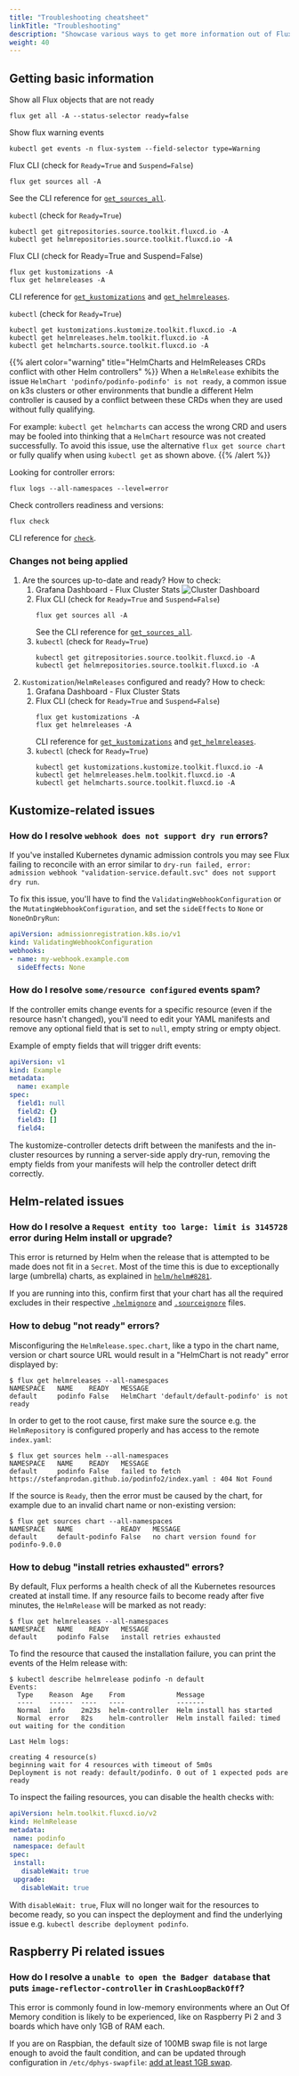 ```yaml
---
title: "Troubleshooting cheatsheet"
linkTitle: "Troubleshooting"
description: "Showcase various ways to get more information out of Flux controllers to debug potential problems."
weight: 40
---
```


## Getting basic information

Show all Flux objects that are not ready

```cli
flux get all -A --status-selector ready=false
```

Show flux warning events 

```cli
kubectl get events -n flux-system --field-selector type=Warning
```

Flux CLI (check for `Ready=True` and `Suspend=False`)

```cli
flux get sources all -A
```

See the CLI reference for [`get_sources_all`](/flux/cmd/flux_get_sources_all/).

`kubectl` (check for `Ready=True`)

```cli
kubectl get gitrepositories.source.toolkit.fluxcd.io -A
kubectl get helmrepositories.source.toolkit.fluxcd.io -A
```

Flux CLI (check for Ready=True and Suspend=False)

```cli
flux get kustomizations -A
flux get helmreleases -A
```

CLI reference for [`get_kustomizations`](/flux/cmd/flux_get_kustomizations/) and [`get_helmreleases`](/flux/cmd/flux_get_helmreleases/).


`kubectl` (check for `Ready=True`)

```cli
kubectl get kustomizations.kustomize.toolkit.fluxcd.io -A
kubectl get helmreleases.helm.toolkit.fluxcd.io -A
kubectl get helmcharts.source.toolkit.fluxcd.io -A
```

{{% alert color="warning" title="HelmCharts and HelmReleases CRDs conflict with other Helm controllers" %}}
When a `HelmRelease` exhibits the issue `HelmChart 'podinfo/podinfo-podinfo' is not ready`, a common issue on k3s clusters or other environments that bundle a different Helm controller is caused by a conflict between these CRDs when they are used without fully qualifying.

For example: `kubectl get helmcharts` can access the wrong CRD and users may be fooled into thinking that a `HelmChart` resource was not created successfully. To avoid this issue, use the alternative `flux get source chart` or fully qualify when using `kubectl get` as shown above.
{{% /alert %}}

Looking for controller errors:

```cli
flux logs --all-namespaces --level=error
```

Check controllers readiness and versions:

```cli
flux check
```

CLI reference for [`check`](/flux/cmd/flux_check/).

### Changes not being applied

1. Are the sources up-to-date and ready?
   How to check:
   1. Grafana Dashboard - Flux Cluster Stats
      ![Cluster Dashboard](/img/cluster-dashboard.png)
   1. Flux CLI (check for `Ready=True` and `Suspend=False`)
      ```cli
      flux get sources all -A
      ```
      See the CLI reference for [`get_sources_all`](/flux/cmd/flux_get_sources_all/).
   1. `kubectl` (check for `Ready=True`)
      ```cli
      kubectl get gitrepositories.source.toolkit.fluxcd.io -A
      kubectl get helmrepositories.source.toolkit.fluxcd.io -A
      ```
1. `Kustomization`/`HelmReleases` configured and ready?
   How to check:
   1. Grafana Dashboard - Flux Cluster Stats
   1. Flux CLI (check for `Ready=True` and `Suspend=False`)
      ```cli
      flux get kustomizations -A
      flux get helmreleases -A
      ```
      CLI reference for [`get_kustomizations`](/flux/cmd/flux_get_kustomizations/) and [`get_helmreleases`](/flux/cmd/flux_get_helmreleases/).
   1. `kubectl` (check for `Ready=True`)
      ```cli
      kubectl get kustomizations.kustomize.toolkit.fluxcd.io -A
      kubectl get helmreleases.helm.toolkit.fluxcd.io -A
      kubectl get helmcharts.source.toolkit.fluxcd.io -A
      ```

## Kustomize-related issues

### How do I resolve `webhook does not support dry run` errors?

If you've installed Kubernetes dynamic admission controls you may see Flux
failing to reconcile with an error similar to
`dry-run failed, error: admission webhook "validation-service.default.svc" does not support dry run`.

To fix this issue, you'll have to find the `ValidatingWebhookConfiguration` or the `MutatingWebhookConfiguration`,
and set the `sideEffects` to `None` or `NoneOnDryRun`:

```yaml
apiVersion: admissionregistration.k8s.io/v1
kind: ValidatingWebhookConfiguration
webhooks:
- name: my-webhook.example.com
  sideEffects: None
```

### How do I resolve `some/resource configured` events spam?

If the controller emits change events for a specific resource (even if the resource hasn't changed),
you'll need to edit your YAML manifests and remove any optional field that is set to `null`,
empty string or empty object.

Example of empty fields that will trigger drift events:

```yaml
apiVersion: v1
kind: Example
metadata:
  name: example
spec:
  field1: null
  field2: {}
  field3: []
  field4:
```

The kustomize-controller detects drift between the manifests and the in-cluster resources
by running a server-side apply dry-run, removing the empty fields from your manifests
will help the controller detect drift correctly.

## Helm-related issues

### How do I resolve a `Request entity too large: limit is 3145728` error during Helm install or upgrade?

This error is returned by Helm when the release that is attempted to be made does not fit in a
`Secret`. Most of the time this is due to exceptionally large (umbrella) charts, as explained
in [`helm/helm#8281`](https://github.com/helm/helm/issues/8281).

If you are running into this, confirm first that your chart has all the required excludes in
their respective [`.helmignore`](https://helm.sh/docs/chart_template_guide/helm_ignore_file/) and
[`.sourceignore`](/flux/components/source/api/v1/#source.toolkit.fluxcd.io/v1.GitRepository) files.

### How to debug "not ready" errors?

Misconfiguring the `HelmRelease.spec.chart`, like a typo in the chart name, version or chart source URL
would result in a "HelmChart is not ready" error displayed by:

```console
$ flux get helmreleases --all-namespaces
NAMESPACE	NAME   	READY	MESSAGE
default  	podinfo	False 	HelmChart 'default/default-podinfo' is not ready
```

In order to get to the root cause, first make sure the source e.g. the `HelmRepository`
is configured properly and has access to the remote `index.yaml`:

```console
$ flux get sources helm --all-namespaces
NAMESPACE  	NAME   	READY	MESSAGE
default   	podinfo	False	failed to fetch https://stefanprodan.github.io/podinfo2/index.yaml : 404 Not Found
```

If the source is `Ready`, then the error must be caused by the chart,
for example due to an invalid chart name or non-existing version:

```console
$ flux get sources chart --all-namespaces
NAMESPACE  	NAME           	READY	MESSAGE
default  	default-podinfo	False	no chart version found for podinfo-9.0.0
```

### How to debug "install retries exhausted" errors?

By default, Flux performs a health check of all the Kubernetes resources created at install time.
If any resource fails to become ready after five minutes, the `HelmRelease` will be marked as not ready:

```console
$ flux get helmreleases --all-namespaces
NAMESPACE	NAME   	READY	MESSAGE
default  	podinfo	False 	install retries exhausted
```

To find the resource that caused the installation failure, you can print the events of the Helm release with:

````console
$ kubectl describe helmrelease podinfo -n default
Events:
  Type    Reason  Age    From             Message
  ----    ------  ----   ----             -------
  Normal  info    2m23s  helm-controller  Helm install has started
  Normal  error   82s    helm-controller  Helm install failed: timed out waiting for the condition

Last Helm logs:

creating 4 resource(s)
beginning wait for 4 resources with timeout of 5m0s
Deployment is not ready: default/podinfo. 0 out of 1 expected pods are ready
````

To inspect the failing resources, you can disable the health checks with:

```yaml
apiVersion: helm.toolkit.fluxcd.io/v2
kind: HelmRelease
metadata:
 name: podinfo
 namespace: default
spec:
 install:
   disableWait: true
 upgrade:
   disableWait: true
```

With `disableWait: true`, Flux will no longer wait for the resources to become ready, so you can 
inspect the deployment and find the underlying issue e.g. `kubectl describe deployment podinfo`.

## Raspberry Pi related issues

### How do I resolve a `unable to open the Badger database` that puts `image-reflector-controller` in `CrashLoopBackOff`?

This error is commonly found in low-memory environments where an Out Of Memory condition is likely
to be experienced, like on Raspberry Pi 2 and 3 boards which have only 1GB of RAM each.

If you are on Raspbian, the default size of 100MB swap file is not large enough to avoid the fault
condition, and can be updated through configuration in `/etc/dphys-swapfile`: [add at least 1GB swap](https://raspberrypi.stackexchange.com/a/1605/82185).

